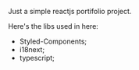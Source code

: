 Just a simple reactjs portifolio project.

Here's the libs used in here:

 - Styled-Components;
 - i18next;
 - typescript;
